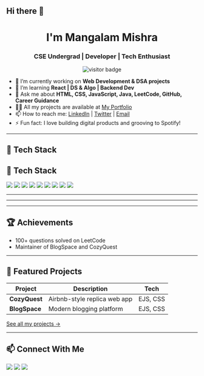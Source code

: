 ## Hi there 👋

<h1 align="center">I'm Mangalam Mishra</h1>
<h3 align="center">CSE Undergrad | Developer | Tech Enthusiast</h3>

<p align="center">
  <img src="https://visitor-badge.laobi.icu/badge?page_id=Mangalam-17" alt="visitor badge"/>
</p>

- 🔭 I’m currently working on **Web Development & DSA projects**  
- 🌱 I’m learning **React | DS & Algo | Backend Dev**  
- 💬 Ask me about **HTML, CSS, JavaScript, Java, LeetCode, GitHub, Career Guidance**
- 👨‍💻 All my projects are available at [My Portfolio](your-portfolio-url)
- 📫 How to reach me: [LinkedIn](https://www.linkedin.com/in/mangalam-mishra-dev/) | [Twitter](https://x.com/mangalam_17) | [Email](mangalamab17@gmail.com)
- ⚡ Fun fact: I love building digital products and grooving to Spotify!

---

## 🚀 Tech Stack

## 🚀 Tech Stack

<p align="left">
  <img src="https://img.shields.io/badge/html5-%23E34F26.svg?&style=for-the-badge&logo=html5&logoColor=white"/>
  <img src="https://img.shields.io/badge/css3-%231572B6.svg?&style=for-the-badge&logo=css3&logoColor=white"/>
  <img src="https://img.shields.io/badge/javascript-%23F7DF1E.svg?&style=for-the-badge&logo=javascript&logoColor=black"/>
  <img src="https://img.shields.io/badge/java-%23ED8B00.svg?&style=for-the-badge&logo=java&logoColor=white"/>
  <img src="https://img.shields.io/badge/react-%2320232a.svg?&style=for-the-badge&logo=react&logoColor=%2361DAFB"/>
  <img src="https://img.shields.io/badge/node.js-%23339933.svg?&style=for-the-badge&logo=node.js&logoColor=white"/>
  <img src="https://img.shields.io/badge/express.js-%23404d59.svg?&style=for-the-badge&logo=express&logoColor=white"/>
  <img src="https://img.shields.io/badge/ejs-%2365b84c.svg?&style=for-the-badge&logo=ejs&logoColor=white"/>
  <img src="https://img.shields.io/badge/mongodb-%234ea94b.svg?&style=for-the-badge&logo=mongodb&logoColor=white"/>
</p>


---

---

---


## 🏆 Achievements

- 100+ questions solved on LeetCode
- Maintainer of BlogSpace and CozyQuest

---

## 🌟 Featured Projects

| Project              | Description                                         | Tech      |
|----------------------|-----------------------------------------------------|-----------|
| **CozyQuest**        | Airbnb-style replica web app                        | EJS, CSS  |
| **BlogSpace**        | Modern blogging platform                            | EJS, CSS  |   |

[See all my projects →](https://github.com/Mangalam-17?tab=repositories)

---

## 📫 Connect With Me

<p>
  <a href="https://www.linkedin.com/in/mangalam-mishra-dev/" target="_blank"><img src="https://img.shields.io/badge/LinkedIn-blue?logo=linkedin&amp;style=for-the-badge" /></a>
  <a href="mailto:mangalamab17@gmail.com"><img src="https://img.shields.io/badge/Email-red?logo=gmail&amp;style=for-the-badge" /></a>
  <a href="https://twitter.com/mangalam_17"><img src="https://img.shields.io/badge/Twitter-black?logo=twitter&amp;style=for-the-badge" /></a>
</p>
